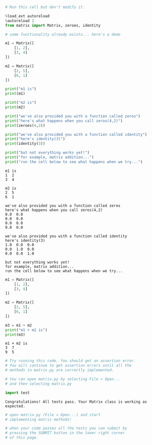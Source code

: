 

```python
# Run this cell but don't modify it.

%load_ext autoreload
%autoreload 2
from matrix import Matrix, zeroes, identity
```


```python
# some functionality already exists... here's a demo

m1 = Matrix([
    [1, 2],
    [3, 4]
])

m2 = Matrix([
    [2, 5],
    [6, 1]
])

print("m1 is")
print(m1)

print("m2 is")
print(m2)

print("we've also provided you with a function called zeros")
print("here's what happens when you call zeros(4,2)")
print(zeroes(4,2))

print("we've also provided you with a function called identity")
print("here's identity(3)")
print(identity(3))

print("but not everything works yet!")
print("for example, matrix addition...")
print("run the cell below to see what happens when we try...")
```

    m1 is
    1  2 
    3  4 
    
    m2 is
    2  5 
    6  1 
    
    we've also provided you with a function called zeros
    here's what happens when you call zeros(4,2)
    0.0  0.0 
    0.0  0.0 
    0.0  0.0 
    0.0  0.0 
    
    we've also provided you with a function called identity
    here's identity(3)
    1.0  0.0  0.0 
    0.0  1.0  0.0 
    0.0  0.0  1.0 
    
    but not everything works yet!
    for example, matrix addition...
    run the cell below to see what happens when we try...



```python
m1 = Matrix([
    [1, 2],
    [3, 4]
])

m2 = Matrix([
    [2, 5],
    [6, 1]
])

m3 = m1 + m2
print("m1 + m2 is")
print(m3)
```

    m1 + m2 is
    3  7 
    9  5 
    



```python
# Try running this code. You should get an assertion error. 
# You will continue to get assertion errors until all the 
# methods in matrix.py are correctly implemented.

# You can open matrix.py by selecting File > Open... 
# and then selecting matrix.py

import test
```

    Congratulations! All tests pass. Your Matrix class is working as expected.



```python
# open matrix.py (File > Open...) and start
# implementing matrix methods! 

# when your code passes all the tests you can submit by 
# pressing the SUBMIT button in the lower right corner 
# of this page.
```
